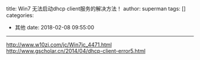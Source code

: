 title: Win7 无法启动dhcp client服务的解决方法！
author: superman
tags: []
categories:
  - 其他
date: 2018-02-08 09:55:00
---
http://www.w10zj.com/jc/Win7jc_4471.html
http://www.gscholar.cn/2014/04/dhcp-client-error5.html